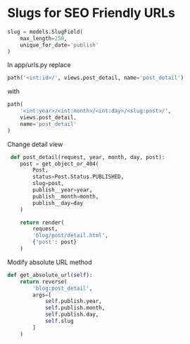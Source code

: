 # Slugs for SEO Friendly URLs

```python
slug = models.SlugField(
    max_length=250,
    unique_for_date='publish'
)
```

In app/urls.py replace
```python
path('<int:id>/', views.post_detail, name='post_detail')
```
with
```python
path(
    '<int:year>/<int:month>/<int:day>/<slug:post>/',
    views.post_detail,
    name='post_detail'
)
```

Change detail view
```python
 def post_detail(request, year, month, day, post):
    post = get_object_or_404(
        Post,
        status=Post.Status.PUBLISHED,
        slug=post,
        publish__year=year,
        publish__month=month,
        publish__day=day
    )

    return render(
        request,
        'blog/post/detail.html',
        {'post': post}
    )
```

Modify absolute URL method
```python
def get_absolute_url(self):
    return reverse(
        'blog:post_detail',
        args=[
            self.publish.year,
            self.publish.month,
            self.publish.day,
            self.slug
        ]
    )
```
